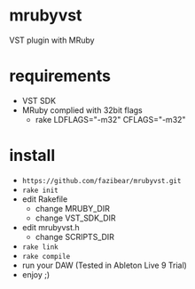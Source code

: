 # mrubyvst
VST plugin with MRuby

# requirements
- VST SDK
- MRuby complied with 32bit flags
  - rake LDFLAGS="-m32" CFLAGS="-m32"

# install
- `https://github.com/fazibear/mrubyvst.git`
- `rake init`
- edit Rakefile
  - change MRUBY_DIR
  - change VST_SDK_DIR
- edit mrubyvst.h
  - change SCRIPTS_DIR
- `rake link`
- `rake compile`
- run your DAW (Tested in Ableton Live 9 Trial)
- enjoy ;)
